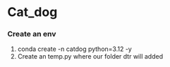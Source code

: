 # Cat_dog

### Create an env
1. conda create -n catdog python=3.12 -y 
2. Create an temp.py where our folder dtr will added 

